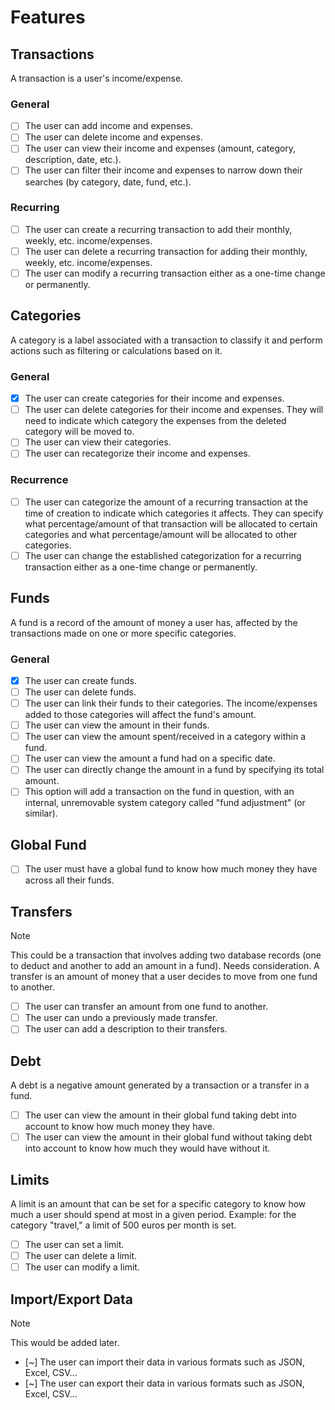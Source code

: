 # Features
## Transactions
A transaction is a user's income/expense.
### General
- [ ] The user can add income and expenses.
- [ ] The user can delete income and expenses.
- [ ] The user can view their income and expenses (amount, category, description, date, etc.).
- [ ] The user can filter their income and expenses to narrow down their searches (by category, date, fund, etc.).
### Recurring
- [ ] The user can create a recurring transaction to add their monthly, weekly, etc. income/expenses.
- [ ] The user can delete a recurring transaction for adding their monthly, weekly, etc. income/expenses.
- [ ] The user can modify a recurring transaction either as a one-time change or permanently.

## Categories
A category is a label associated with a transaction to classify it and perform actions such as filtering or calculations based on it.
### General
- [x] The user can create categories for their income and expenses.
- [ ] The user can delete categories for their income and expenses. They will need to indicate which category the expenses from the deleted category will be moved to.
- [ ] The user can view their categories.
- [ ] The user can recategorize their income and expenses.
### Recurrence
- [ ] The user can categorize the amount of a recurring transaction at the time of creation to indicate which categories it affects. They can specify what percentage/amount of that transaction will be allocated to certain categories and what percentage/amount will be allocated to other categories.
- [ ] The user can change the established categorization for a recurring transaction either as a one-time change or permanently.

## Funds
A fund is a record of the amount of money a user has, affected by the transactions made on one or more specific categories.
### General
- [x] The user can create funds.
- [ ] The user can delete funds.
- [ ] The user can link their funds to their categories. The income/expenses added to those categories will affect the fund's amount.
- [ ] The user can view the amount in their funds.
- [ ] The user can view the amount spent/received in a category within a fund.
- [ ] The user can view the amount a fund had on a specific date.
- [ ] The user can directly change the amount in a fund by specifying its total amount.
- [ ] This option will add a transaction on the fund in question, with an internal, unremovable system category called "fund adjustment" (or similar).

## Global Fund
- [ ] The user must have a global fund to know how much money they have across all their funds.

## Transfers
> [!NOTE]
> This could be a transaction that involves adding two database records (one to deduct and another to add an amount in a fund). Needs consideration.
A transfer is an amount of money that a user decides to move from one fund to another.

- [ ] The user can transfer an amount from one fund to another.
- [ ] The user can undo a previously made transfer.
- [ ] The user can add a description to their transfers.

## Debt
A debt is a negative amount generated by a transaction or a transfer in a fund.

- [ ] The user can view the amount in their global fund taking debt into account to know how much money they have.
- [ ] The user can view the amount in their global fund without taking debt into account to know how much they would have without it.

## Limits
A limit is an amount that can be set for a specific category to know how much a user should spend at most in a given period. Example: for the category "travel," a limit of 500 euros per month is set.

- [ ] The user can set a limit.
- [ ] The user can delete a limit.
- [ ] The user can modify a limit.

## Import/Export Data
> [!NOTE]
> This would be added later.

- [~] The user can import their data in various formats such as JSON, Excel, CSV...
- [~] The user can export their data in various formats such as JSON, Excel, CSV...